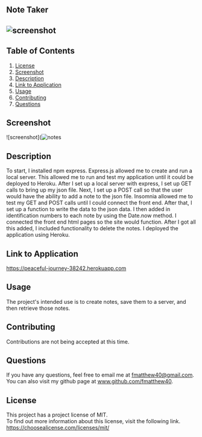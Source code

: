  ## Note Taker   

  ## ![screenshot](https://img.shields.io/badge/License-MIT-blue.svg)


  ## Table of Contents
  1.  [License](#license)
  2.  [Screenshot](#screenshot)
  3.  [Description](#description)
  4.  [Link to Application](#link-to-application)
  5.  [Usage](#usage)
  6.  [Contributing](#contributing)
  7.  [Questions](#questions)

 ## Screenshot
 ![screenshot](![notes](https://user-images.githubusercontent.com/93060262/149054611-26c39732-5130-48ec-8d89-57e76dacd2cd.png)
 

 ## Description
 To start, I installed npm express.  Express.js allowed me to create and run a local server.  This allowed me to run and test my application until it could be deployed to Heroku.  After I set up a local server with express, I set up GET calls to bring up my json file.  Next, I set up a POST call so that the user would have the ability to add a note to the json file.  Insomnia allowed me to test my GET and POST calls until I could connect the front end. After that, I set up a function to write the data to the json data.  I then added in identification numbers to each note by using the Date.now method.  I connected the front end html pages so the site would function.  After I got all this added, I included functionality to delete the notes.  I deployed the application using Heroku.  

 ## Link to Application 
 https://peaceful-journey-38242.herokuapp.com

 ## Usage 
 The project's intended use is to create notes, save them to a server, and then retrieve those notes.  

 ## Contributing 
 Contributions are not being accepted at this time.

 ## Questions
 If you have any questions, feel free to email me at fmatthew40@gmail.com. 
 You can also visit my github page at www.github.com/fmatthew40.

 ## License 
 This project has a project license of MIT.  
 To find out more information about this license, visit the following link.
 https://choosealicense.com/licenses/mit/